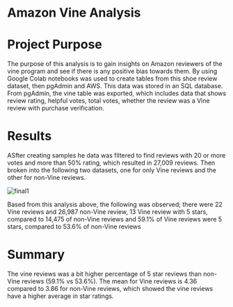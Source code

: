 # Amazon Vine Analysis

# Project Purpose
The purpose of this analysis is to gain insights on Amazon reviewers of the vine program and see if there is any positive bias towards them. By using
Google Colab notebooks was used to create tables from this shoe review dataset, then pgAdmin and AWS. This data was stored in an SQL database. From pgAdmin, the vine table was exported, which includes data that shows review rating, helpful votes, total votes, whether the review was a Vine review with purchase verification.

# Results

ASfter creating samples he data was filtered to find reviews with 20 or more votes and more than 50% rating, which resulted in 27,009 reviews. Then broken into the following two datasets, one for only Vine reviews and the other for non-Vine reviews.

![final1](https://user-images.githubusercontent.com/82550431/136620927-392dd79b-ca94-4b64-b176-fe69c8128db9.PNG)

Based from this analysis above, the following was observed; there were 22 Vine reviews and 26,987 non-Vine review, 13 Vine review with 5 stars, compared to 14,475 of non-Vine reviews and 59.1% of Vine reviews were 5 stars, compared to 53.6% of non-Vine reviews

# Summary 
The vine reviews was a bit higher percentage of 5 star reviews than non-Vine reviews (59.1% vs 53.6%). The mean for Vine reviews is 4.36 compared to 3.86 for non-Vine reviews, which showed the vine reviews have a higher average in star ratings.
